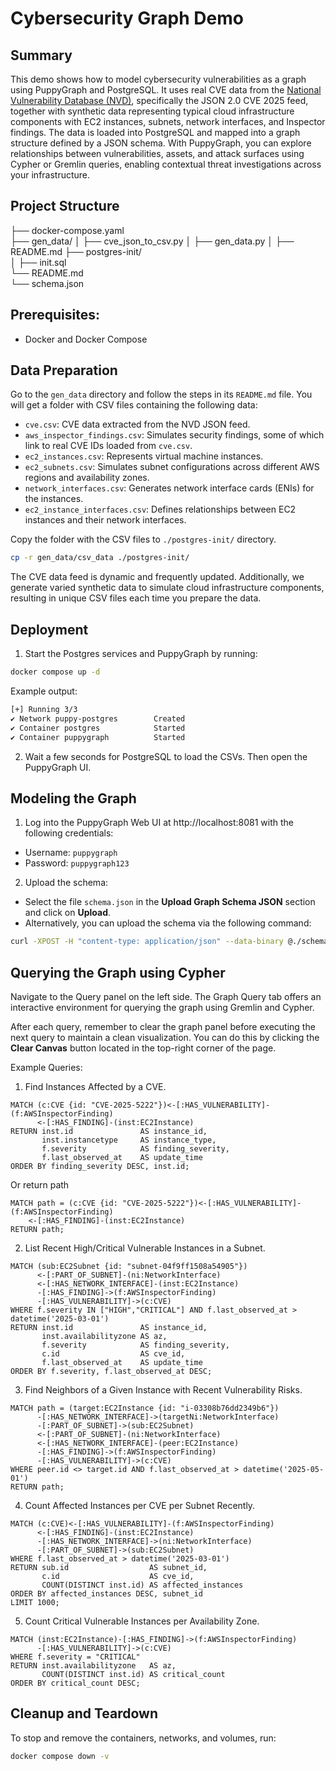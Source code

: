 #  Cybersecurity Graph Demo

## Summary  
This demo shows how to model cybersecurity vulnerabilities as a graph using PuppyGraph and PostgreSQL. It uses real CVE data from the [National Vulnerability Database (NVD)](https://nvd.nist.gov/), specifically the JSON 2.0 CVE 2025 feed, together with synthetic data representing typical cloud infrastructure components with EC2 instances, subnets, network interfaces, and Inspector findings. The data is loaded into PostgreSQL and mapped into a graph structure defined by a JSON schema. With PuppyGraph, you can explore relationships between vulnerabilities, assets, and attack surfaces using Cypher or Gremlin queries, enabling contextual threat investigations across your infrastructure.

## Project Structure

├── docker-compose.yaml  
├── gen_data/
│   ├── cve_json_to_csv.py
│   ├── gen_data.py
│   ├── README.md
├── postgres-init/  
│   ├── init.sql  
└── README.md  
└── schema.json

## Prerequisites:
- Docker and Docker Compose

## Data Preparation

Go to the `gen_data` directory and follow the steps in its `README.md` file. You will get a folder with CSV files containing the following data:
- `cve.csv`: CVE data extracted from the NVD JSON feed.
- `aws_inspector_findings.csv`: Simulates security findings, some of which link to real CVE IDs loaded from `cve.csv`.
- `ec2_instances.csv`: Represents virtual machine instances.
- `ec2_subnets.csv`: Simulates subnet configurations across different AWS regions and availability zones.
- `network_interfaces.csv`: Generates network interface cards (ENIs) for the instances. 
- `ec2_instance_interfaces.csv`: Defines relationships between EC2 instances and their network interfaces. 

Copy the folder with the CSV files to `./postgres-init/` directory. 
```bash
cp -r gen_data/csv_data ./postgres-init/
```

The CVE data feed is dynamic and frequently updated. Additionally, we generate varied synthetic data to simulate cloud infrastructure components, resulting in unique CSV files each time you prepare the data.


## Deployment
1. Start the Postgres services and PuppyGraph by running:
```bash
docker compose up -d
```
Example output:
```bash
[+] Running 3/3
✔ Network puppy-postgres        Created
✔ Container postgres            Started
✔ Container puppygraph          Started
```

2. Wait a few seconds for PostgreSQL to load the CSVs. Then open the PuppyGraph UI.

## Modeling the Graph
1. Log into the PuppyGraph Web UI at http://localhost:8081 with the following credentials:
- Username: `puppygraph`
- Password: `puppygraph123`

2. Upload the schema:
- Select the file `schema.json` in the **Upload Graph Schema JSON** section and click on **Upload**.
- Alternatively, you can upload the schema via the following command:
```bash
curl -XPOST -H "content-type: application/json" --data-binary @./schema.json --user "puppygraph:puppygraph123" localhost:8081/schema
```

## Querying the Graph using Cypher

Navigate to the Query panel on the left side. The Graph Query tab offers an interactive environment for querying the graph using Gremlin and Cypher.

After each query, remember to clear the graph panel before executing the next query to maintain a clean visualization.
You can do this by clicking the **Clear Canvas** button located in the top-right corner of the page.


Example Queries:
1. Find Instances Affected by a CVE.
```cypher
MATCH (c:CVE {id: "CVE-2025-5222"})<-[:HAS_VULNERABILITY]-(f:AWSInspectorFinding)
      <-[:HAS_FINDING]-(inst:EC2Instance)
RETURN inst.id               AS instance_id,
       inst.instancetype     AS instance_type,
       f.severity            AS finding_severity,
       f.last_observed_at    AS update_time
ORDER BY finding_severity DESC, inst.id;
```

Or return path
```cypher
MATCH path = (c:CVE {id: "CVE-2025-5222"})<-[:HAS_VULNERABILITY]-(f:AWSInspectorFinding)
    <-[:HAS_FINDING]-(inst:EC2Instance)
RETURN path;
```

2. List Recent High/Critical Vulnerable Instances in a Subnet.
```cypher
MATCH (sub:EC2Subnet {id: "subnet-04f9ff1508a54905"})
      <-[:PART_OF_SUBNET]-(ni:NetworkInterface)
      <-[:HAS_NETWORK_INTERFACE]-(inst:EC2Instance)
      -[:HAS_FINDING]->(f:AWSInspectorFinding)
      -[:HAS_VULNERABILITY]->(c:CVE)
WHERE f.severity IN ["HIGH","CRITICAL"] AND f.last_observed_at > datetime('2025-03-01')
RETURN inst.id               AS instance_id,
       inst.availabilityzone AS az,
       f.severity            AS finding_severity,
       c.id                  AS cve_id,
       f.last_observed_at    AS update_time
ORDER BY f.severity, f.last_observed_at DESC;
```

3. Find Neighbors of a Given Instance with Recent Vulnerability Risks.
```cypher
MATCH path = (target:EC2Instance {id: "i-03308b76dd2349b6"})
      -[:HAS_NETWORK_INTERFACE]->(targetNi:NetworkInterface)
      -[:PART_OF_SUBNET]->(sub:EC2Subnet)
      <-[:PART_OF_SUBNET]-(ni:NetworkInterface)
      <-[:HAS_NETWORK_INTERFACE]-(peer:EC2Instance)
      -[:HAS_FINDING]->(f:AWSInspectorFinding)
      -[:HAS_VULNERABILITY]->(c:CVE)
WHERE peer.id <> target.id AND f.last_observed_at > datetime('2025-05-01')
RETURN path;
```

4. Count Affected Instances per CVE per Subnet Recently.
```cypher
MATCH (c:CVE)<-[:HAS_VULNERABILITY]-(f:AWSInspectorFinding)
      <-[:HAS_FINDING]-(inst:EC2Instance)
      -[:HAS_NETWORK_INTERFACE]->(ni:NetworkInterface)
      -[:PART_OF_SUBNET]->(sub:EC2Subnet)
WHERE f.last_observed_at > datetime('2025-03-01')
RETURN sub.id                  AS subnet_id,
       c.id                    AS cve_id,
       COUNT(DISTINCT inst.id) AS affected_instances
ORDER BY affected_instances DESC, subnet_id
LIMIT 1000;
```

5. Count Critical Vulnerable Instances per Availability Zone.
```cypher
MATCH (inst:EC2Instance)-[:HAS_FINDING]->(f:AWSInspectorFinding)
      -[:HAS_VULNERABILITY]->(c:CVE)
WHERE f.severity = "CRITICAL"
RETURN inst.availabilityzone   AS az,
       COUNT(DISTINCT inst.id) AS critical_count
ORDER BY critical_count DESC;
```


## Cleanup and Teardown
To stop and remove the containers, networks, and volumes, run:
```bash
docker compose down -v
```
